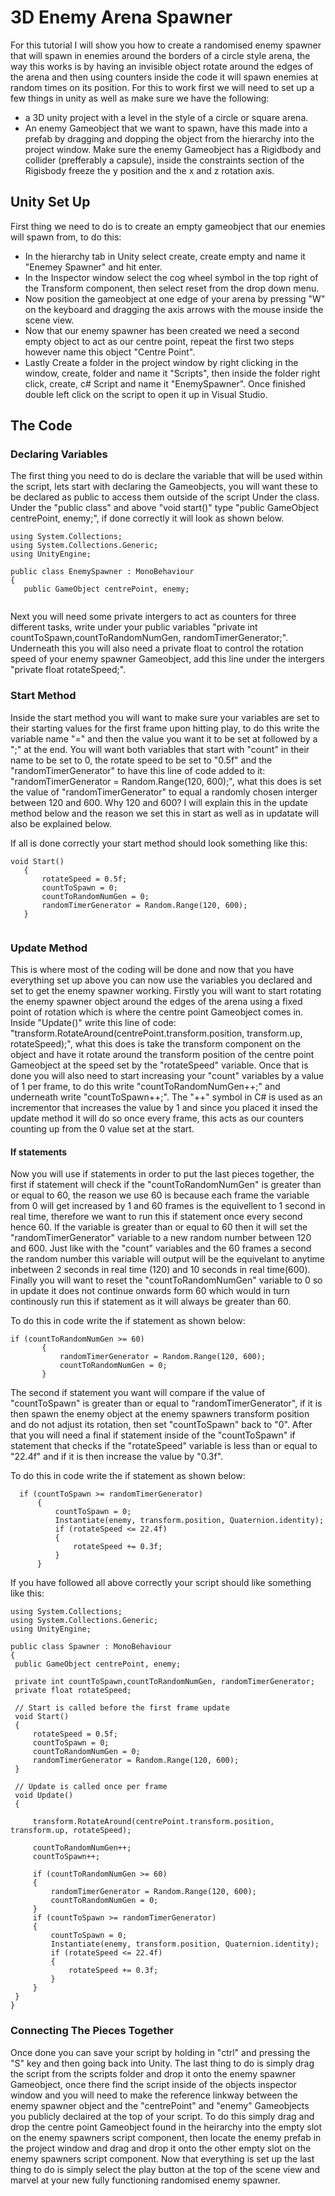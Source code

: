 # 3D Enemy Arena Spawner
For this tutorial I will show you how to create a randomised enemy spawner that will spawn in enemies around the borders of a circle style arena, the way this works is by having an invisible object rotate around the edges of the arena and then using counters inside the code it will spawn enemies at random times on its position. For this to work first we will need to set up a few things in unity as well as make sure we have the following:
 - a 3D unity project with a level in the style of a circle or square arena.
 - An enemy Gameobject that we want to spawn, have this made into a prefab by dragging and dopping the object from the hierarchy into the project window.
   Make sure the enemy Gameobject has a Rigidbody and collider (prefferably a capsule), inside the constraints section of the Rigisbody freeze the y position and the
   x and z rotation axis.

## Unity Set Up
First thing we need to do is to create an empty gameobject that our enemies will spawn from, to do this:
 - In the hierarchy tab in Unity select create, create empty and name it "Enemey Spawner" and hit enter.
 - In the Inspector window select the cog wheel symbol in the top right of the Transform component, then select reset from the drop down menu.
 - Now position the gameobject at one edge of your arena by pressing "W" on the keyboard and dragging the axis arrows with the mouse inside the scene view.
 - Now that our enemy spawner has been created we need a second empty object to act as our centre point, repeat the first two steps however name this object "Centre Point".
 - Lastly Create a folder in the project window by right clicking in the window, create, folder and name it "Scripts", then inside the folder right click, create, c# Script and name it "EnemySpawner". Once finished double left click on the script to open it up in Visual Studio.
 
 ## The Code
 
 ### Declaring Variables
 
 The first thing you need to do is declare the variable that will be used within the script, lets start with declaring the Gameobjects, you will want these to be declared as public to access them outside of the script Under the class. Under the "public class" and above "void start()" type "public GameObject centrePoint, enemy;", if done correctly it will look as shown below. 
 ```
using System.Collections;
using System.Collections.Generic;
using UnityEngine;

public class EnemySpawner : MonoBehaviour
{
    public GameObject centrePoint, enemy;
    
 ```
 Next you will need some private intergers to act as counters for three different tasks, write under your public variables "private int countToSpawn,countToRandomNumGen, randomTimerGenerator;". Underneath this you will also need a private float to control the rotation speed of your enemy spawner Gameobject, add this line under the intergers "private float rotateSpeed;".
 
 ### Start Method
 
 Inside the start method you will want to make sure your variables are set to their starting values for the first frame upon hitting play, to do this write the variable name "=" and then the value you want it to be set at followed by a ";" at the end. 
 You will want both variables that start with "count" in their name to be set to 0, the rotate speed to be set to "0.5f" and the "randomTimerGenerator" to have this line of code added to it: "randomTimerGenerator = Random.Range(120, 600);", what this does
 is set the value of "randomTimerGenerator" to equal a randomly chosen interger between 120 and 600. Why 120 and 600? I will explain this in the update method below and the reason we set this in start as well as in updatate will also be explained below.
 
 If all is done correctly your start method should look something like this:
 
 ```
 void Start()
    {
        rotateSpeed = 0.5f;
        countToSpawn = 0;
        countToRandomNumGen = 0;
        randomTimerGenerator = Random.Range(120, 600);
    }
    
 ```
 
 ### Update Method
    
 This is where most of the coding will be done and now that you have everything set up above you can now use the variables you declared and set to get the enemy spawner working. Firstly you will want to start rotating the enemy spawner object around the edges of the arena using a fixed point of rotation which is where the centre point Gameobject comes in.
 Inside "Update()" write this line of code: "transform.RotateAround(centrePoint.transform.position, transform.up, rotateSpeed);", what this does is take the transform component on the object and have it rotate around the transform position of the centre point Gameobject at the speed set by the "rotateSpeed" variable. Once that is done you will also need to start
 increasing your "count" variables by a value of 1 per frame, to do this write "countToRandomNumGen++;" and underneath write "countToSpawn++;". The "++" symbol in C# is used as an incrementor that increases the value by 1 and since you placed it insed the update method it will do so once every frame, this acts as our counters counting up from the 0 value set at the start.
 
 #### If statements
 
 Now you will use if statements in order to put the last pieces together, the first if statement will check if the "countToRandomNumGen" is greater than or equal to 60, the reason we use 60 is because each frame the variable from 0 will get increased by 1 and 60 frames is the equivellent to 1 second in real time, therefore we want to run this if statement once every second hence 60.
 If the variable is greater than or equal to 60 then it will set the "randomTimerGenerator" variable to a new random number between 120 and 600. Just like with the "count" variables and the 60 frames a second the random number this variable will output will be the equivelant to anytime inbetween 2 seconds in real time (120) and 10 seconds in real time(600). Finally you will want to reset
 the "countToRandomNumGen" variable to 0 so in update it does not continue onwards form 60 which would in turn continously run this if statement as it will always be greater than 60.

To do this in code write the if statement as shown below:
 ```
 if (countToRandomNumGen >= 60)
        {
            randomTimerGenerator = Random.Range(120, 600);
            countToRandomNumGen = 0;
        }
  ```
  The second if statement you want will compare if the value of "countToSpawn" is greater than or equal to "randomTimerGenerator", if it is then spawn the enemy object at the enemy spawners transform position and do not adjust its rotation, then set "countToSpawn" back to "0". After that you will need a final if statement inside of the "countToSpawn" if statement that checks if the "rotateSpeed" variable is less than or equal to "22.4f"
  and if it is then increase the value by "0.3f".
  
  To do this in code write the if statement as shown below:
  ```
    if (countToSpawn >= randomTimerGenerator)
        {
            countToSpawn = 0;
            Instantiate(enemy, transform.position, Quaternion.identity);
            if (rotateSpeed <= 22.4f)
            {
                rotateSpeed += 0.3f;
            }
        }
   ```
   
   If you have followed all above correctly your script should like something like this:
   ```
   using System.Collections;
using System.Collections.Generic;
using UnityEngine;

public class Spawner : MonoBehaviour
{
    public GameObject centrePoint, enemy;

    private int countToSpawn,countToRandomNumGen, randomTimerGenerator;
    private float rotateSpeed;

    // Start is called before the first frame update
    void Start()
    {
        rotateSpeed = 0.5f;
        countToSpawn = 0;
        countToRandomNumGen = 0;
        randomTimerGenerator = Random.Range(120, 600);
    }

    // Update is called once per frame
    void Update()
    {
       
        transform.RotateAround(centrePoint.transform.position, transform.up, rotateSpeed);

        countToRandomNumGen++;
        countToSpawn++;
        
        if (countToRandomNumGen >= 60)
        {
            randomTimerGenerator = Random.Range(120, 600);
            countToRandomNumGen = 0;
        }
        if (countToSpawn >= randomTimerGenerator)
        {
            countToSpawn = 0;
            Instantiate(enemy, transform.position, Quaternion.identity);
            if (rotateSpeed <= 22.4f)
            {
                rotateSpeed += 0.3f;
            }
        }
    }
}
```
### Connecting The Pieces Together

Once done you can save your script by holding in "ctrl" and pressing the "S" key and then going back into Unity. The last thing to do is simply drag the script from the scripts folder and drop it onto the enemy spawner Gameobject, once there find the script inside of the objects
inspector window and you will need to make the reference linkway between the enemy spawner object and the "centrePoint" and "enemy" Gameobjects you publicly declaired at the top of your script. To do this simply drag and drop the centre point Gameobject found in the heirarchy into the 
empty slot on the enemy spawners script component, then locate the enemy prefab in the project window and drag and drop it onto the other empty slot on the enemy spawners script component. Now that everything is set up the last thing to do is simply select the play button at the top of the scene view and
marvel at your new fully functioning randomised enemy spawner.
 
